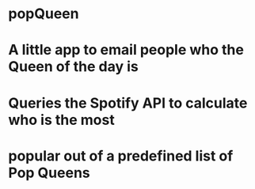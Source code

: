 # popQueen

# A little app to email people who the Queen of the day is
# Queries the Spotify API to calculate who is the most 
# popular out of a predefined list of Pop Queens